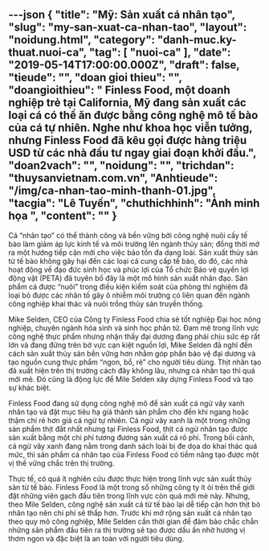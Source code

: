 ---json
{
    "title": "Mỹ: Sản xuất cá nhân tạo",
    "slug": "my-san-xuat-ca-nhan-tao",
    "layout": "noidung.html",
    "category": "danh-muc.ky-thuat.nuoi-ca",
    "tag": [
        "nuoi-ca"
    ],
    "date": "2019-05-14T17:00:00.000Z",
    "draft": false,
    "tieude": "",
    "doan gioi thieu": "",
    "doangioithieu": " Finless Food, một doanh nghiệp trẻ tại California, Mỹ đang sản xuất các loại cá có thể ăn được bằng công nghệ mô tế bào của cá tự nhiên. Nghe như khoa học viễn tưởng, nhưng Finless Food đã kêu gọi được hàng triệu USD từ các nhà đầu tư ngay giai đoạn khởi đầu.",
    "doan2vach": "",
    "noidung": "",
    "trichdan": "thuysanvietnam.com.vn",
    "Anhtieude": "/img/ca-nhan-tao-minh-thanh-01.jpg",
    "tacgia": "Lê Tuyến",
    "chuthichhinh": "Ảnh minh họa ",
    "__content__": ""
}
---
<p>C&aacute; &ldquo;nh&acirc;n tạo&rdquo; c&oacute; thể th&agrave;nh c&ocirc;ng v&agrave; bền vững bởi c&ocirc;ng nghệ nu&ocirc;i cấy tế b&agrave;o l&agrave;m giảm &aacute;p lực kinh tế v&agrave; m&ocirc;i trường l&ecirc;n ng&agrave;nh thủy sản; đồng thời mở ra một hướng tiếp cận mới cho việc bảo tồn đa dạng lo&agrave;i. Sản xuất thủy sản từ tế b&agrave;o kh&ocirc;ng g&acirc;y hại đến c&aacute;c loại c&aacute; cung cấp tế b&agrave;o, do đ&oacute;, c&aacute;c nh&agrave; hoạt động về đạo đức sinh học v&agrave; ph&uacute;c lợi của Tổ chức Bảo vệ quyền lợi động vật (PETA) đ&atilde; tuy&ecirc;n bố đ&acirc;y l&agrave; một m&ocirc; h&igrave;nh sản xuất nh&acirc;n đạo. Sản phẩm c&aacute; được &ldquo;nu&ocirc;i&rdquo; trong điều kiện kiểm so&aacute;t của ph&ograve;ng th&iacute; nghiệm đ&atilde; loại bỏ được c&aacute;c nh&acirc;n tố g&acirc;y &ocirc; nhiễm m&ocirc;i trường c&oacute; li&ecirc;n quan đến ng&agrave;nh c&ocirc;ng nghiệp khai th&aacute;c v&agrave; nu&ocirc;i trồng thủy sản truyền thống.</p>

<p>Mike Selden, CEO của C&ocirc;ng ty Finless Food chia sẻ tốt nghiệp Đại học n&ocirc;ng nghiệp, chuy&ecirc;n ng&agrave;nh h&oacute;a sinh v&agrave; sinh học ph&acirc;n tử. Đam m&ecirc; trong lĩnh vực c&ocirc;ng nghệ thực phẩm nhưng nhận thấy đại dương đang phải chịu sức &eacute;p rất lớn v&agrave; đang đứng tr&ecirc;n bờ vực cạn kiệt nguồn lợi, Mike Selden đ&atilde; nghĩ đến c&aacute;ch sản xuất thủy sản bền vững hơn nhằm g&oacute;p phần bảo vệ đại dương v&agrave; tạo nguồn cung thực phẩm &ldquo;ngon, bổ, rẻ&rdquo; cho người ti&ecirc;u d&ugrave;ng. Thịt nh&acirc;n tạo đ&atilde; xuất hiện tr&ecirc;n thị trường c&aacute;ch đ&acirc;y kh&ocirc;ng l&acirc;u, nhưng c&aacute; nh&acirc;n tạo th&igrave; qu&aacute; mới mẻ. Đ&oacute; cũng l&agrave; động lực để Mile Selden x&acirc;y dựng Finless Food v&agrave; tạo sự kh&aacute;c biệt.</p>

<p>Finless Food đang sử dụng c&ocirc;ng nghệ m&ocirc; để sản xuất c&aacute; ngừ v&acirc;y xanh nh&acirc;n tạo v&agrave; đặt mục ti&ecirc;u hạ gi&aacute; th&agrave;nh sản phẩm cho đến khi ngang hoặc thậm ch&iacute; rẻ hơn gi&aacute; c&aacute; ngừ tự nhi&ecirc;n. C&aacute; ngừ v&acirc;y xanh l&agrave; một trong những sản phẩm thịt đắt nhất nhưng tại Finless Food, thịt c&aacute; ngừ nh&acirc;n tạo được sản xuất bằng một chi ph&iacute; tương đương sản xuất c&aacute; r&ocirc; phi. Trong bối cảnh, c&aacute; ngừ v&acirc;y xanh đang nằm trong danh s&aacute;ch lo&agrave;i bị đe dọa do khai th&aacute;c qu&aacute; mức, th&igrave; sản phẩm c&aacute; nh&acirc;n tạo của Finless Food c&oacute; tiềm năng tạo được một vị thế vững chắc tr&ecirc;n thị trường.</p>

<p>Thực tế, c&oacute; qu&aacute; &iacute;t nghi&ecirc;n cứu được thực hiện trong lĩnh vực sản xuất thủy sản từ tế b&agrave;o. Finless Food l&agrave; một trong số những c&ocirc;ng ty &iacute;t ỏi tr&ecirc;n thế giới đặt những vi&ecirc;n gạch đầu ti&ecirc;n trong lĩnh vực c&ograve;n qu&aacute; mới mẻ n&agrave;y. Nhưng, theo Mile Selden, c&ocirc;ng nghệ sản xuất c&aacute; từ tế b&agrave;o lại dễ tiếp cận hơn thịt b&ograve; nh&acirc;n tạo n&ecirc;n chi ph&iacute; sẽ thấp hơn. Trước khi mở rộng sản xuất c&aacute; nh&acirc;n tạo theo quy m&ocirc; c&ocirc;ng nghiệp, Mile Selden cần thời gian để đảm bảo chắc chắn những sản phẩm đầu ti&ecirc;n ra thị trường sẽ tạo được dấu ấn nhờ hương vị thơm ngon v&agrave; đặc biệt l&agrave; an to&agrave;n với người ti&ecirc;u d&ugrave;ng.&nbsp;</p>
